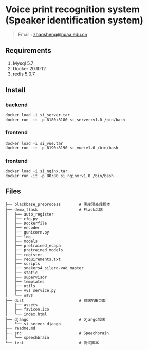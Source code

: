 # Voice print recognition system (Speaker identification system)

> Email : zhaosheng@nuaa.edu.cn

## Requirements

1. Mysql 5.7
2. Docker 20.10.12
3. redis 5.0.7

## Install
### backend
```shell
docker load -i si_server.tar
docker run -it -p 8180:8180 si_server:v1.0 /bin/bash
```

### frontend
```shell
docker load -i si_vue.tar
docker run -it -p 8190:8190 si_vue:v1.0 /bin/bash
```

### frontend
```shell
docker load -i si_nginx.tar
docker run -it -p 80:80 si_nginx:v1.0 /bin/bash
```


## Files

```shell
├── blackbase_preprocess        # 黑库预处理脚本
├── demo_flask                  # Flask后端
│   ├── auto_register
│   ├── cfg.py
│   ├── Dockerfile
│   ├── encoder
│   ├── gunicorn.py
│   ├── log
│   ├── models
│   ├── pretrained_ecapa
│   ├── pretrained_models
│   ├── register
│   ├── requirements.txt
│   ├── scripts
│   ├── snakers4_silero-vad_master
│   ├── static
│   ├── supervisor
│   ├── templates
│   ├── utils
│   ├── vvs_service.py
│   └── wavs
├── dist                        # 前端VUE页面
│   ├── assets
│   ├── favicon.ico
│   └── index.html
├── django                      # Django后端
│   └── si_server_django
├── readme.md
├── src                         # Speechbrain
│   └── speechbrain
└── test                        # 测试脚本
```